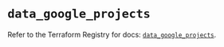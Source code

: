# `data_google_projects`

Refer to the Terraform Registry for docs: [`data_google_projects`](https://registry.terraform.io/providers/hashicorp/google/5.21.0/docs/data-sources/projects).
